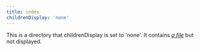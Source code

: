 ```yaml
---
title: index
childrenDisplay: 'none'
---
```


This is a directory that childrenDisplay is set to 'none'. It contains *[a file](/example/hide/hidden)* but not displayed.
